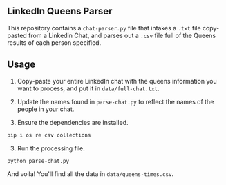 ## LinkedIn Queens Parser

This repository contains a `chat-parser.py` file that intakes a `.txt` file copy-pasted from a Linkedin Chat, and parses out a `.csv` file full of the Queens results of each person specified.

## Usage

1. Copy-paste your entire LinkedIn chat with the queens information you want to process, and put it in `data/full-chat.txt`.

2. Update the names found in `parse-chat.py` to reflect the names of the people in your chat.

3. Ensure the dependencies are installed.

```bash
pip i os re csv collections
```

3. Run the processing file.

```bash
python parse-chat.py
```

And voila! You'll find all the data in `data/queens-times.csv`.
